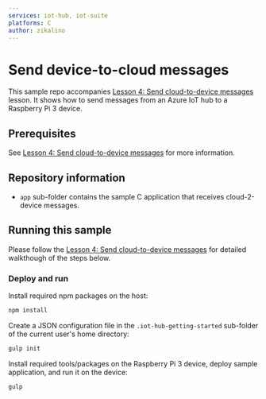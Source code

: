```yaml
---
services: iot-hub, iot-suite
platforms: C
author: zikalino
---
```


# Send device-to-cloud messages
This sample repo accompanies [Lesson 4: Send cloud-to-device messages](https://azure.microsoft.com/en-us/documentation/articles/iot-hub-raspberry-pi-kit-c-lesson4-send-cloud-to-device-messages/) lesson. It shows how to send messages from an Azure IoT hub to a Raspberry Pi 3 device.

## Prerequisites
See [Lesson 4: Send cloud-to-device messages](https://azure.microsoft.com/en-us/documentation/articles/iot-hub-raspberry-pi-kit-c-lesson4-send-cloud-to-device-messages/) for more information.

## Repository information
- `app` sub-folder contains the sample C application that receives cloud-2-device messages.

## Running this sample
Please follow the [Lesson 4: Send cloud-to-device messages](https://azure.microsoft.com/en-us/documentation/articles/iot-hub-raspberry-pi-kit-c-lesson4-send-cloud-to-device-messages/) for detailed walkthough of the steps below.

### Deploy and run

Install required npm packages on the host:
```bash
npm install
```
Create a JSON configuration file in the `.iot-hub-getting-started` sub-folder of the current user's home directory:
```bash
gulp init
```

Install required tools/packages on the Raspberry Pi 3 device, deploy sample application, and run it on the device:
```bash
gulp
```